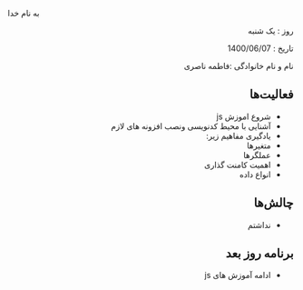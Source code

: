 

 
به نام خدا


 
</div>


 
<div dir="rtl" align="right">


 
روز : یک شنبه

تاریخ : 1400/06/07

نام و نام خانوادگی :فاطمه ناصری


 
## فعالیت‌ها

* شروع اموزش js
*  آشنایی با محیط کدنویسی ونصب افزونه های لازم
* یادگیری مفاهیم زیر:
* متغیرها
* عملگرها
* اهمیت کامنت گذاری
* انواع داده
## چالش‌ها

* نداشتم
## برنامه روز بعد


* ادامه آموزش های js

</div>


 
